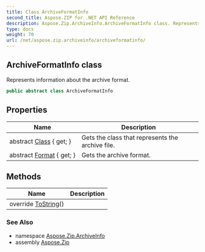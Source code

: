 ```yaml
---
title: Class ArchiveFormatInfo
second_title: Aspose.ZIP for .NET API Reference
description: Aspose.Zip.ArchiveInfo.ArchiveFormatInfo class. Represents information about the archive format
type: docs
weight: 70
url: /net/aspose.zip.archiveinfo/archiveformatinfo/
---
```

## ArchiveFormatInfo class

Represents information about the archive format.

```csharp
public abstract class ArchiveFormatInfo
```

## Properties

| Name | Description |
| --- | --- |
| abstract [Class](../../aspose.zip.archiveinfo/archiveformatinfo/class/) { get; } | Gets the class that represents the archive file. |
| abstract [Format](../../aspose.zip.archiveinfo/archiveformatinfo/format/) { get; } | Gets the archive format. |

## Methods

| Name | Description |
| --- | --- |
| override [ToString](../../aspose.zip.archiveinfo/archiveformatinfo/tostring/)() |  |

### See Also

* namespace [Aspose.Zip.ArchiveInfo](../../aspose.zip.archiveinfo/)
* assembly [Aspose.Zip](../../)


